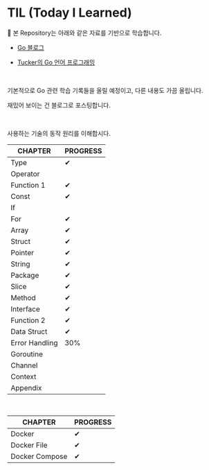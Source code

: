 # TIL (Today I Learned)

📌 본 Repository는 아래와 같은 자료를 기반으로 학습합니다.

* [Go 블로그](https://go.dev/doc/)

* [Tucker의 Go 언어 프로그래밍](https://yes24.com/Product/Goods/131045006)

<br>

기본적으로 Go 관련 학습 기록들을 올릴 예정이고, 다른 내용도 가끔 올립니다.

재밌어 보이는 건 블로그로 포스팅합니다.

<br>

사용하는 기술의 동작 원리를 이해합시다.

| CHAPTER        | PROGRESS |
|----------------|----------|
| Type           | ✔        |
| Operator       |          |
| Function 1     | ✔        |
| Const          | ✔        |
| If             |          |
| For            | ✔        |
| Array          | ✔        |
| Struct         | ✔        |
| Pointer        | ✔        |
| String         | ✔        |
| Package        | ✔        |
| Slice          | ✔        |
| Method         | ✔        |
| Interface      | ✔        |
| Function 2     | ✔         |
| Data Struct    | ✔         |
| Error Handling | 30%      |
| Goroutine      |          |
| Channel        |          |
| Context        |          |
| Appendix       |          |

<br>

| CHAPTER     | PROGRESS |
|-------------|----------|
| Docker      | ✔     |
| Docker File | ✔     |
| Docker Compose           |  ✔        |